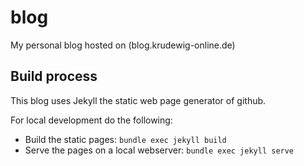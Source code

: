 # blog

My personal blog hosted on (blog.krudewig-online.de)

## Build process

This blog uses Jekyll the static web page generator of github.

For local development do the following:
- Build the static pages: `bundle exec jekyll build`
- Serve the pages on a local webserver: `bundle exec jekyll serve`
